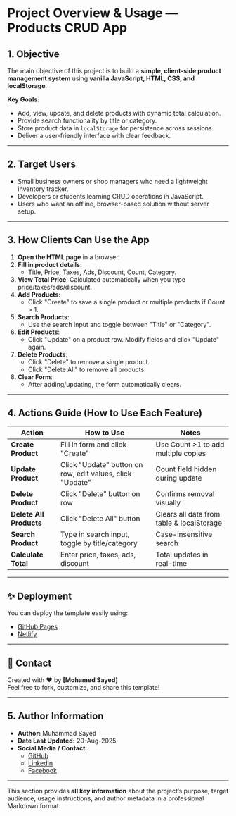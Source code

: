 # Project Overview & Usage — Products CRUD App

## 1. Objective
The main objective of this project is to build a **simple, client-side product management system** using **vanilla JavaScript, HTML, CSS, and localStorage**.  

**Key Goals:**
- Add, view, update, and delete products with dynamic total calculation.
- Provide search functionality by title or category.
- Store product data in `localStorage` for persistence across sessions.
- Deliver a user-friendly interface with clear feedback.

---

## 2. Target Users
- Small business owners or shop managers who need a lightweight inventory tracker.
- Developers or students learning CRUD operations in JavaScript.
- Users who want an offline, browser-based solution without server setup.

---

## 3. How Clients Can Use the App
1. **Open the HTML page** in a browser.
2. **Fill in product details**:
   - Title, Price, Taxes, Ads, Discount, Count, Category.
3. **View Total Price**: Calculated automatically when you type price/taxes/ads/discount.
4. **Add Products**:
   - Click "Create" to save a single product or multiple products if Count > 1.
5. **Search Products**:
   - Use the search input and toggle between "Title" or "Category".
6. **Edit Products**:
   - Click "Update" on a product row. Modify fields and click "Update" again.
7. **Delete Products**:
   - Click "Delete" to remove a single product.
   - Click "Delete All" to remove all products.
8. **Clear Form**:
   - After adding/updating, the form automatically clears.

---

## 4. Actions Guide (How to Use Each Feature)
| Action | How to Use | Notes |
|--------|------------|-------|
| **Create Product** | Fill in form and click "Create" | Use Count >1 to add multiple copies |
| **Update Product** | Click "Update" button on row, edit values, click "Update" | Count field hidden during update |
| **Delete Product** | Click "Delete" button on row | Confirms removal visually |
| **Delete All Products** | Click "Delete All" button | Clears all data from table & localStorage |
| **Search Product** | Type in search input, toggle by title/category | Case-insensitive search |
| **Calculate Total** | Enter price, taxes, ads, discount | Total updates in real-time |

---

## ✨ Deployment
You can deploy the template easily using:
- [GitHub Pages](https://mohamedsayed101.github.io/Last-CRUDS-Project/)  
- [Netlify](https://last-cruds-project.netlify.app/)  

---

## 📧 Contact
Created with ❤️ by **[Mohamed Sayed]**  
Feel free to fork, customize, and share this template!

---

## 5. Author Information
- **Author:** Muhammad Sayed  
- **Date Last Updated:** 20-Aug-2025  
- **Social Media / Contact:**  
  - [GitHub](https://github.com/Mohamedsayed101/)  
  - [LinkedIn](https://www.linkedin.com/in/mohamed-sayed-439a54347/)  
  - [Facebook](https://www.facebook.com/mohamed.sayed.740783)  

---

This section provides **all key information** about the project’s purpose, target audience, usage instructions, and author metadata in a professional Markdown format.


